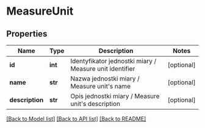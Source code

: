 # MeasureUnit

## Properties
Name | Type | Description | Notes
------------ | ------------- | ------------- | -------------
**id** | **int** | Identyfikator jednostki miary / Measure unit identifier | [optional] 
**name** | **str** | Nazwa jednostki miary / Measure unit&#39;s name | [optional] 
**description** | **str** | Opis jednostki miary / Measure unit&#39;s description | [optional] 

[[Back to Model list]](../README.md#documentation-for-models) [[Back to API list]](../README.md#documentation-for-api-endpoints) [[Back to README]](../README.md)


